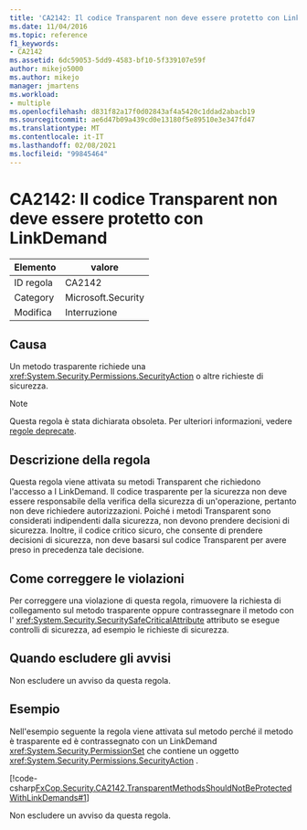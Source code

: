 ```yaml
---
title: 'CA2142: Il codice Transparent non deve essere protetto con LinkDemand'
ms.date: 11/04/2016
ms.topic: reference
f1_keywords:
- CA2142
ms.assetid: 6dc59053-5dd9-4583-bf10-5f339107e59f
author: mikejo5000
ms.author: mikejo
manager: jmartens
ms.workload:
- multiple
ms.openlocfilehash: d831f82a17f0d02843af4a5420c1ddad2abacb19
ms.sourcegitcommit: ae6d47b09a439cd0e13180f5e89510e3e347fd47
ms.translationtype: MT
ms.contentlocale: it-IT
ms.lasthandoff: 02/08/2021
ms.locfileid: "99845464"
---
```

# <a name="ca2142-transparent-code-should-not-be-protected-with-linkdemands"></a>CA2142: Il codice Transparent non deve essere protetto con LinkDemand

|Elemento|valore|
|-|-|
|ID regola|CA2142|
|Category|Microsoft.Security|
|Modifica|Interruzione|

## <a name="cause"></a>Causa
Un metodo trasparente richiede una <xref:System.Security.Permissions.SecurityAction> o altre richieste di sicurezza.

> [!NOTE]
> Questa regola è stata dichiarata obsoleta. Per ulteriori informazioni, vedere [regole deprecate](fxcop-unported-deprecated-rules.md).

## <a name="rule-description"></a>Descrizione della regola
Questa regola viene attivata su metodi Transparent che richiedono l'accesso a I LinkDemand. Il codice trasparente per la sicurezza non deve essere responsabile della verifica della sicurezza di un'operazione, pertanto non deve richiedere autorizzazioni. Poiché i metodi Transparent sono considerati indipendenti dalla sicurezza, non devono prendere decisioni di sicurezza. Inoltre, il codice critico sicuro, che consente di prendere decisioni di sicurezza, non deve basarsi sul codice Transparent per avere preso in precedenza tale decisione.

## <a name="how-to-fix-violations"></a>Come correggere le violazioni
Per correggere una violazione di questa regola, rimuovere la richiesta di collegamento sul metodo trasparente oppure contrassegnare il metodo con l' <xref:System.Security.SecuritySafeCriticalAttribute> attributo se esegue controlli di sicurezza, ad esempio le richieste di sicurezza.

## <a name="when-to-suppress-warnings"></a>Quando escludere gli avvisi
Non escludere un avviso da questa regola.

## <a name="example"></a>Esempio
Nell'esempio seguente la regola viene attivata sul metodo perché il metodo è trasparente ed è contrassegnato con un LinkDemand <xref:System.Security.PermissionSet> che contiene un oggetto <xref:System.Security.Permissions.SecurityAction> .

[!code-csharp[FxCop.Security.CA2142.TransparentMethodsShouldNotBeProtectedWithLinkDemands#1](../code-quality/codesnippet/CSharp/ca2142-transparent-code-should-not-be-protected-with-linkdemands_1.cs)]

Non escludere un avviso da questa regola.
